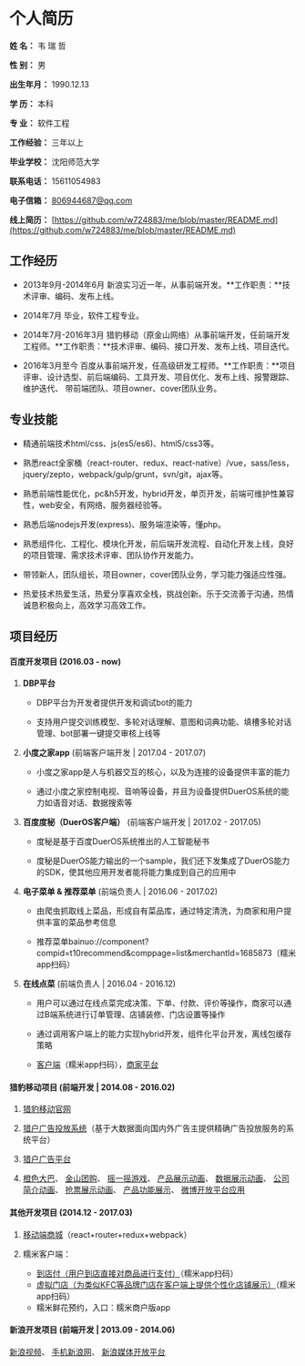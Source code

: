 
# **个人简历**


**姓    名：**  韦 瑞 哲

**性    别：**  男

**出生年月：**  1990.12.13

**学    历：**  本科

**专    业：**  软件工程

**工作经验：**  三年以上

**毕业学校：**  沈阳师范大学

**联系电话：**  15611054983

**电子信箱：**  806944687@qq.com

**线上简历：**  [https://github.com/w724883/me/blob/master/README.md](https://github.com/w724883/me/blob/master/README.md)

## **工作经历**

- 2013年9月-2014年6月 新浪实习近一年，从事前端开发。**工作职责：**技术评审、编码、发布上线。

- 2014年7月 毕业，软件工程专业。

- 2014年7月-2016年3月 猎豹移动（原金山网络）从事前端开发，任前端开发工程师。**工作职责：**技术评审、编码、接口开发、发布上线、项目迭代。

- 2016年3月至今 百度从事前端开发，任高级研发工程师。**工作职责：**项目评审、设计选型、前后端编码、工具开发、项目优化、发布上线、报警跟踪、维护迭代、
带前端团队、项目owner、cover团队业务。

## **专业技能**

- 精通前端技术html/css、js(es5/es6)、html5/css3等。

- 熟悉react全家桶（react-router、redux、react-native）/vue，sass/less，jquery/zepto，webpack/gulp/grunt，svn/git，ajax等。

- 熟悉前端性能优化，pc&h5开发，hybrid开发，单页开发，前端可维护性兼容性，web安全，有网络、服务器经验等。

- 熟悉后端nodejs开发(express)、服务端渲染等，懂php。

- 熟悉组件化、工程化、模块化开发，前后端开发流程、自动化开发上线，良好的项目管理、需求技术评审、团队协作开发能力。

- 带领新人，团队组长，项目owner，cover团队业务，学习能力强适应性强。

- 热爱技术热爱生活，热爱分享喜欢全栈，挑战创新。乐于交流善于沟通，热情诚恳积极向上，高效学习高效工作。

## **项目经历**

#### 百度开发项目 (2016.03 - now)

1. **DBP平台**

    - DBP平台为开发者提供开发和调试bot的能力

    - 支持用户提交训练模型、多轮对话理解、意图和词典功能、填槽多轮对话管理、bot部署一键提交审核上线等

2. **小度之家app**  (前端客户端开发 | 2017.04 - 2017.07)

    - 小度之家app是人与机器交互的核心，以及为连接的设备提供丰富的能力

    - 通过小度之家控制电视、音响等设备，并且为设备提供DuerOS系统的能力如语音对话、数据搜索等

3. **百度度秘（DuerOS客户端）**  (前端客户端开发 | 2017.02 - 2017.05)

    - 度秘是基于百度DuerOS系统推出的人工智能秘书

    - 度秘是DuerOS能力输出的一个sample，我们还下发集成了DuerOS能力的SDK，使其他应用开发者能将能力集成到自己的应用中
    
4. **电子菜单 & 推荐菜单**  (前端负责人 | 2016.06 - 2017.02)

    - 由爬虫抓取线上菜品，形成自有菜品库，通过特定清洗，为商家和用户提供丰富的菜品参考信息
    
    - 推荐菜单bainuo://component?compid=t10recommend&comppage=list&merchantId=1685873（糯米app扫码）
    
5. **在线点菜**  (前端负责人 | 2016.04 - 2016.12)
    
    - 用户可以通过在线点菜完成决策、下单、付款、评价等操作，商家可以通过B端系统进行订单管理、店铺装修、门店设置等操作

    - 通过调用客户端上的能力实现hybrid开发，组件化平台开发，离线包缓存策略
    
    - [客户端](https://t10ocs.nuomi.com/diancaiui/wap/dishlist?merchant_id=32074308)（糯米app扫码），[商家平台](https://mct.y.nuomi.com/index?page=true)

#### 猎豹移动项目 (前端开发 | 2014.08 - 2016.02)

1. [猎豹移动官网](http://www.cmcm.com/)

2. [猎户广告投放系统](http://ori.cmcm.com/)（基于大数据面向国内外广告主提供精确广告投放服务的系统平台）
    
3. [猎户广告平台](http://ad.cmcm.com)

4. [橙色大巴](http://api.liebao.cn/market/bus2015)、
[金山团购](http://m.tuan.duba.com/new_index)、
[摇一摇游戏](http://cn.cmcm.com/activity/cm-shake)、
[产品展示动画](http://cn.cmcm.com/activity/cm-save-space-201503)、
[数据展示动画](http://cn.cmcm.com/activity/financial-results/2014-q4)、
[公司简介动画](http://cn.cmcm.com/activity/introduction)、
[抢票展示动画](http://cn.cmcm.com/activity/qp201412)、
[产品功能展示](http://cn.cmcm.com/activity/cm-qlpd)、
[微博开放平台应用](http://apps.weibo.com/wumaitesta)
    
#### 其他开发项目 (2014.12 - 2017.03)

1. [移动端商城](http://www.ijuanshi.com/)（react+router+redux+webpack）

2. 糯米客户端：
    * [到店付（用户到店直接对商品进行支付）](https://t10sc.nuomi.com/paynow/wap/order?goods_type=1018&merchant_id=1378266)（糯米app扫码）
    * [虚拟门店（为类似KFC等品牌门店在客户端上提供个性化店铺展示）](bainuo://component?compid=t10brands&comppage=brands)（糯米app扫码）
    * 糯米鲜花预约，入口：糯米商户版app
    
#### 新浪开发项目 (前端开发 | 2013.09 - 2014.06)
[新浪视频](http://video.sina.com.cn)、
[手机新浪网](http://3g.sina.com.cn/?vt=4)、
[新浪媒体开放平台](http://mp.sina.com.cn)
